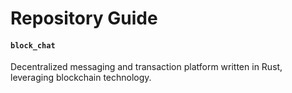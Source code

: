 # Repository Guide

#### `block_chat`
Decentralized messaging and transaction platform written in Rust, leveraging blockchain technology.
